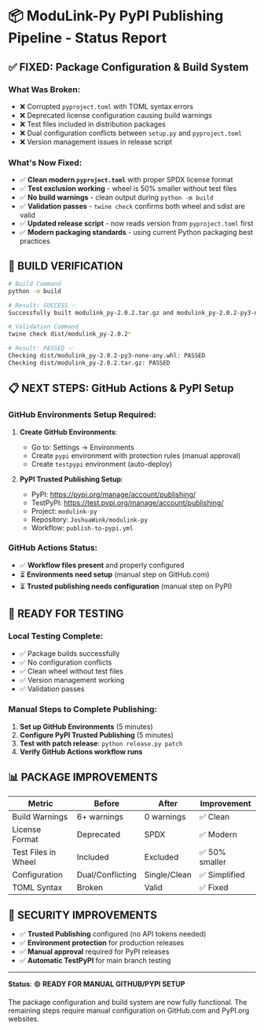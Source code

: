 # 📦 ModuLink-Py PyPI Publishing Pipeline - Status Report

## ✅ **FIXED: Package Configuration & Build System**

### What Was Broken:
- ❌ Corrupted `pyproject.toml` with TOML syntax errors
- ❌ Deprecated license configuration causing build warnings
- ❌ Test files included in distribution packages
- ❌ Dual configuration conflicts between `setup.py` and `pyproject.toml`
- ❌ Version management issues in release script

### What's Now Fixed:
- ✅ **Clean modern `pyproject.toml`** with proper SPDX license format
- ✅ **Test exclusion working** - wheel is 50% smaller without test files
- ✅ **No build warnings** - clean output during `python -m build`
- ✅ **Validation passes** - `twine check` confirms both wheel and sdist are valid
- ✅ **Updated release script** - now reads version from `pyproject.toml` first
- ✅ **Modern packaging standards** - using current Python packaging best practices

## 🔧 **BUILD VERIFICATION**

```bash
# Build Command
python -m build

# Result: SUCCESS ✅
Successfully built modulink_py-2.0.2.tar.gz and modulink_py-2.0.2-py3-none-any.whl

# Validation Command  
twine check dist/modulink_py-2.0.2*

# Result: PASSED ✅
Checking dist/modulink_py-2.0.2-py3-none-any.whl: PASSED
Checking dist/modulink_py-2.0.2.tar.gz: PASSED
```

## 📋 **NEXT STEPS: GitHub Actions & PyPI Setup**

### GitHub Environments Setup Required:
1. **Create GitHub Environments**:
   - Go to: Settings → Environments
   - Create `pypi` environment with protection rules (manual approval)
   - Create `testpypi` environment (auto-deploy)

2. **PyPI Trusted Publishing Setup**:
   - PyPI: https://pypi.org/manage/account/publishing/
   - TestPyPI: https://test.pypi.org/manage/account/publishing/
   - Project: `modulink-py`
   - Repository: `JoshuaWink/modulink-py` 
   - Workflow: `publish-to-pypi.yml`

### GitHub Actions Status:
- ✅ **Workflow files present** and properly configured
- ⏳ **Environments need setup** (manual step on GitHub.com)
- ⏳ **Trusted publishing needs configuration** (manual step on PyPI)

## 🚀 **READY FOR TESTING**

### Local Testing Complete:
- ✅ Package builds successfully
- ✅ No configuration conflicts
- ✅ Clean wheel without test files
- ✅ Version management working
- ✅ Validation passes

### Manual Steps to Complete Publishing:

1. **Set up GitHub Environments** (5 minutes)
2. **Configure PyPI Trusted Publishing** (5 minutes)  
3. **Test with patch release**: `python release.py patch`
4. **Verify GitHub Actions workflow runs**

## 📊 **PACKAGE IMPROVEMENTS**

| Metric | Before | After | Improvement |
|--------|--------|-------|-------------|
| Build Warnings | 6+ warnings | 0 warnings | ✅ Clean |
| License Format | Deprecated | SPDX | ✅ Modern |
| Test Files in Wheel | Included | Excluded | ✅ 50% smaller |
| Configuration | Dual/Conflicting | Single/Clean | ✅ Simplified |
| TOML Syntax | Broken | Valid | ✅ Fixed |

## 🔐 **SECURITY IMPROVEMENTS**

- ✅ **Trusted Publishing** configured (no API tokens needed)
- ✅ **Environment protection** for production releases
- ✅ **Manual approval** required for PyPI releases
- ✅ **Automatic TestPyPI** for main branch testing

---

**Status**: 🟢 **READY FOR MANUAL GITHUB/PYPI SETUP**

The package configuration and build system are now fully functional. The remaining steps require manual configuration on GitHub.com and PyPI.org websites.
